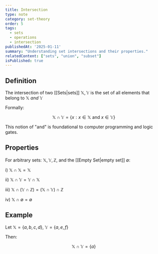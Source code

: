 ```yaml
---
title: Intersection
type: note
category: set-theory
order: 5
tags:
  - sets
  - operations
  - intersection
publishedAt: '2025-01-11'
summary: "Understanding set intersections and their properties."
relatedContent: ["sets", "union", "subset"]
isPublished: true
---
```


## Definition
The intersection of two [[Sets|sets]] $\mathbb{X}, \mathbb{Y}$ is the set of all elements that belong to $\mathbb{X}$ *and* $\mathbb{Y}$

Formally: 

$$
\mathbb{X} \cap \mathbb{Y} = \{ x : x \in \mathbb{X} \text{ and } x \in \mathbb{Y} \}
$$

This notion of "and" is foundational to computer programming and logic gates.

## Properties
For arbitrary sets: $\mathbb{X}, \mathbb{Y}, \mathbb{Z}$, and the [[Empty Set|empty set]] $\emptyset$:

i) $\mathbb{X} \cap \mathbb{X} = \mathbb{X}$

ii) $\mathbb{X} \cap \mathbb{Y} = \mathbb{Y} \cap \mathbb{X}$

iii) $\mathbb{X} \cap (\mathbb{Y} \cap \mathbb{Z}) = (\mathbb{X} \cap \mathbb{Y}) \cap \mathbb{Z}$

iv) $\mathbb{X} \cap \emptyset = \emptyset$

## Example
Let $\mathbb{X}=\{a, b, c, d\}$, $\mathbb{Y}=\{a, e, f\}$

Then:

$$
\mathbb{X} \cap \mathbb{Y} = \{a\}
$$